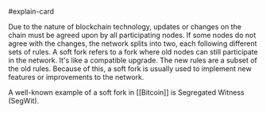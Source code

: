 #explain-card 

Due to the nature of blockchain technology, updates or changes on the chain must be agreed upon by all participating nodes. If some nodes do not agree with the changes, the network splits into two, each following different sets of rules. A soft fork refers to a fork where old nodes can still participate in the network. It's like a compatible upgrade. The new rules are a subset of the old rules. Because of this, a soft fork is usually used to implement new features or improvements to the network.

A well-known example of a soft fork in [[Bitcoin]] is Segregated Witness (SegWit).